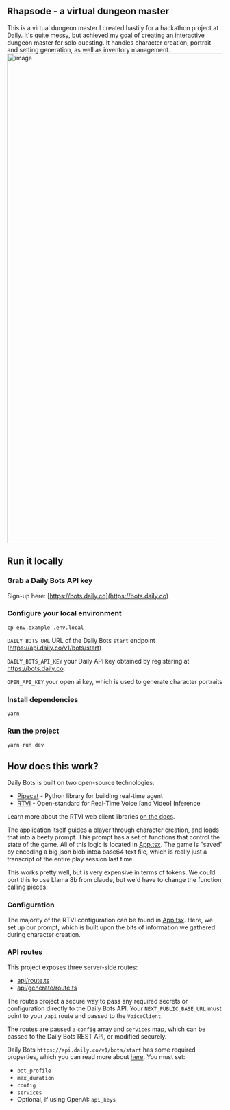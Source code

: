 ## Rhapsode - a virtual dungeon master

This is a virtual dungeon master I created hastily for a hackathon project at Daily. It's quite messy, but achieved my goal of creating an interactive dungeon master for solo questing. It handles character creation, portrait and setting generation, as well as inventory management. 
<img width="1141" alt="image" src="https://github.com/user-attachments/assets/6400b4ce-41fb-4b6d-b335-756347aefb79">

## Run it locally

### Grab a Daily Bots API key

Sign-up here: [https://bots.daily.co](https://bots.daily.co)

### Configure your local environment

```shell
cp env.example .env.local
```

`DAILY_BOTS_URL` URL of the Daily Bots `start` endpoint (https://api.daily.co/v1/bots/start)

`DAILY_BOTS_API_KEY` your Daily API key obtained by registering at https://bots.daily.co.

`OPEN_API_KEY` your open ai key, which is used to generate character portraits

### Install dependencies

```shell
yarn 
```

### Run the project

```shell
yarn run dev
```

## How does this work?

Daily Bots is built on two open-source technologies:

- [Pipecat](https://www.pipecat.ai) - Python library for building real-time agent
- [RTVI](https://github.com/rtvi-ai) - Open-standard for Real-Time Voice [and Video] Inference

Learn more about the RTVI web client libraries [on the docs](https://docs.rtvi.ai).

The application itself guides a player through character creation, and loads that into a beefy prompt. This prompt has a set of functions that control the state of the game. All of this logic is located in [App.tsx](components/App.tsx). The game is "saved" by encoding a big json blob intoa base64 text file, which is really just a transcript of the entire play session last time. 

This works pretty well, but is very expensive in terms of tokens. We could port this to use Llama 8b from claude, but we'd have to change the function calling pieces.

### Configuration

The majority of the RTVI configuration can be found in [App.tsx](components/App.tsx). Here, we set up our prompt, which is built upon the bits of information we gathered during character creation.

### API routes

This project exposes three server-side routes:

- [api/route.ts](app/api/route.ts)
- [api/generate/route.ts](app/api/generate/route.ts)

The routes project a secure way to pass any required secrets or configuration directly to the Daily Bots API. Your `NEXT_PUBLIC_BASE_URL` must point to your `/api` route and passed to the `VoiceClient`. 

The routes are passed a `config` array and `services` map, which can be passed to the Daily Bots REST API, or modified securely.

Daily Bots `https://api.daily.co/v1/bots/start` has some required properties, which you can read more about [here](https://docs.dailybots.ai/api-reference/endpoint/startBot). You must set:

- `bot_profile`
- `max_duration`
- `config`
- `services`
- Optional, if using OpenAI: `api_keys`

